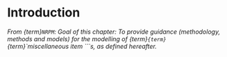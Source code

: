 # Introduction

_From {term}`NRPM`: Goal of this chapter: To provide guidance (methodology, methods and models) for the modelling of {term}`{term}`{term}`miscellaneous item <Miscellaneous item>```s, as defined hereafter._

